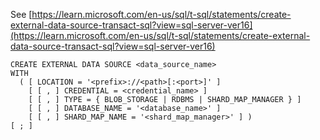 See [https://learn.microsoft.com/en-us/sql/t-sql/statements/create-external-data-source-transact-sql?view=sql-server-ver16](https://learn.microsoft.com/en-us/sql/t-sql/statements/create-external-data-source-transact-sql?view=sql-server-ver16)
```
CREATE EXTERNAL DATA SOURCE <data_source_name>
WITH
  ( [ LOCATION = '<prefix>://<path>[:<port>]' ]
    [ [ , ] CREDENTIAL = <credential_name> ]
    [ [ , ] TYPE = { BLOB_STORAGE | RDBMS | SHARD_MAP_MANAGER } ]
    [ [ , ] DATABASE_NAME = '<database_name>' ]
    [ [ , ] SHARD_MAP_NAME = '<shard_map_manager>' ] )
[ ; ]
```
